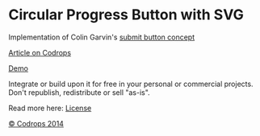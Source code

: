 Circular Progress Button with SVG
=========

Implementation of Colin Garvin's [submit button concept](http://dribbble.com/shots/1426764-Submit-Button)

[Article on Codrops](http://tympanus.net/codrops/?p=18828)

[Demo](http://tympanus.net/Tutorials/CircularProgressButton/)

Integrate or build upon it for free in your personal or commercial projects. Don't republish, redistribute or sell "as-is". 

Read more here: [License](http://tympanus.net/codrops/licensing/)


[© Codrops 2014](http://www.codrops.com)